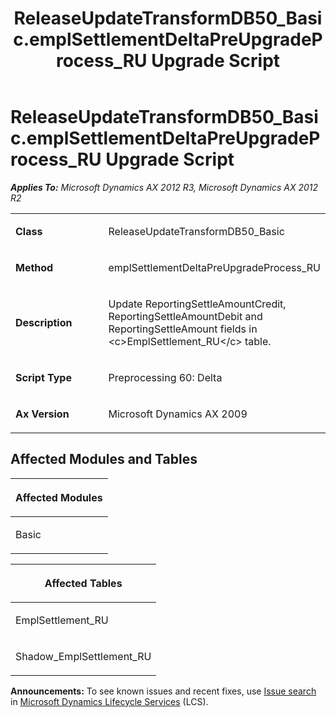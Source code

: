 ﻿---
title: ReleaseUpdateTransformDB50_Basic.emplSettlementDeltaPreUpgradeProcess_RU Upgrade Script
TOCTitle: ReleaseUpdateTransformDB50_Basic.emplSettlementDeltaPreUpgradeProcess_RU Upgrade Script
ms:assetid: 25f0aae3-b361-a788-3041-4ec1ce99b8a6
ms:mtpsurl: https://msdn.microsoft.com/en-us/library/JJ685027(v=AX.60)
ms:contentKeyID: 49707227
ms.date: 05/18/2015
mtps_version: v=AX.60
---

# ReleaseUpdateTransformDB50\_Basic.emplSettlementDeltaPreUpgradeProcess\_RU Upgrade Script 


_**Applies To:** Microsoft Dynamics AX 2012 R3, Microsoft Dynamics AX 2012 R2_

<table>
<colgroup>
<col style="width: 50%" />
<col style="width: 50%" />
</colgroup>
<tbody>
<tr class="odd">
<td><p><strong>Class</strong></p></td>
<td><p>ReleaseUpdateTransformDB50_Basic</p></td>
</tr>
<tr class="even">
<td><p><strong>Method</strong></p></td>
<td><p>emplSettlementDeltaPreUpgradeProcess_RU</p></td>
</tr>
<tr class="odd">
<td><p><strong>Description</strong></p></td>
<td><p>Update ReportingSettleAmountCredit, ReportingSettleAmountDebit and ReportingSettleAmount fields in &lt;c&gt;EmplSettlement_RU&lt;/c&gt; table.</p></td>
</tr>
<tr class="even">
<td><p><strong>Script Type</strong></p></td>
<td><p>Preprocessing 60: Delta</p></td>
</tr>
<tr class="odd">
<td><p><strong>Ax Version</strong></p></td>
<td><p>Microsoft Dynamics AX 2009</p></td>
</tr>
</tbody>
</table>


## Affected Modules and Tables

<table>
<colgroup>
<col style="width: 100%" />
</colgroup>
<thead>
<tr class="header">
<th><p>Affected Modules</p></th>
</tr>
</thead>
<tbody>
<tr class="odd">
<td><p>Basic</p></td>
</tr>
</tbody>
</table>


<table>
<colgroup>
<col style="width: 100%" />
</colgroup>
<thead>
<tr class="header">
<th><p>Affected Tables</p></th>
</tr>
</thead>
<tbody>
<tr class="odd">
<td><p>EmplSettlement_RU</p></td>
</tr>
<tr class="even">
<td><p>Shadow_EmplSettlement_RU</p></td>
</tr>
</tbody>
</table>

  
**Announcements:** To see known issues and recent fixes, use [Issue search](http://go.microsoft.com/fwlink/?linkid=389258) in [Microsoft Dynamics Lifecycle Services](http://go.microsoft.com/fwlink/?linkid=306505) (LCS).

